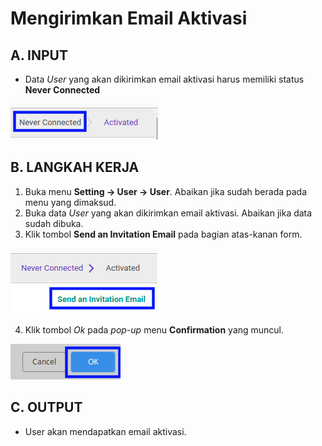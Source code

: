 # Mengirimkan Email Aktivasi

## A. INPUT

* Data *User* yang akan dikirimkan email aktivasi harus memiliki status **Never Connected**

![](../../img/user/status-input-user-never-connected.png)

## B. LANGKAH KERJA

1. Buka menu **Setting -> User -> User**. Abaikan jika sudah berada pada menu yang dimaksud.
2. Buka data *User* yang akan dikirimkan email aktivasi. Abaikan jika data sudah dibuka.
3. Klik tombol **Send an Invitation Email** pada bagian atas-kanan form.

![](../../img/user/tombol-kirim-invitation-user.png)

4. Klik tombol *Ok* pada *pop-up* menu **Confirmation** yang muncul.

![](../../img/user/tombol-konfirmasi-kirim-email-invitation.png)

## C. OUTPUT

* User akan mendapatkan email aktivasi.
